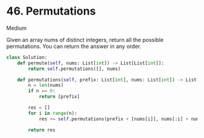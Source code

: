 # 46. Permutations

Medium

Given an array nums of distinct integers, return all the possible permutations. You can return the answer in any order.

```python
class Solution:
    def permute(self, nums: List[int]) -> List[List[int]]:
        return self.permutations([], nums)

    def permutations(self, prefix: List[int], nums: List[int]) -> List[List[int]]:
        n = len(nums)
        if n == 0:
            return [prefix]

        res = []
        for i in range(n):
            res += self.permutations(prefix + [nums[i]], nums[:i] + nums[i + 1 :])

        return res
```
